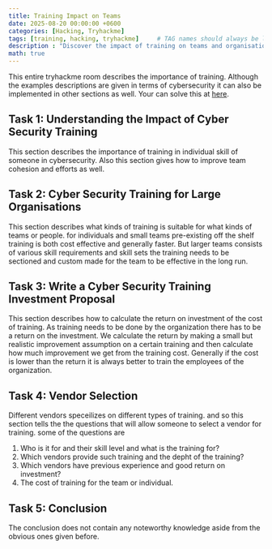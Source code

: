 ```yaml
---
title: Training Impact on Teams
date: 2025-08-20 00:00:00 +0600
categories: [Hacking, Tryhackme]
tags: [training, hacking, tryhackme]     # TAG names should always be lowercase
description : "Discover the impact of training on teams and organisations."
math: true
---
```

This entire tryhackme room describes the importance of training. Although the examples descriptions are given in terms of cybersecurity it can also be implemented in other sections as well. Your can solve this at [here](https://tryhackme.com/room/training).

## Task 1: Understanding the Impact of Cyber Security Training
This section describes the importance of training in individual skill of someone in cybersecurity. Also this section gives how to improve team cohesion and efforts as well.

## Task 2: Cyber Security Training for Large Organisations
This section describes what kinds of training is suitable for what kinds of teams or people. for individuals and small teams pre-existing off the shelf training is both cost effective and generally faster. But larger teams consists of various skill requirements and skill sets the training needs to be sectioned and custom made for the team to be effective in the long run. 

## Task 3: Write a Cyber Security Training Investment Proposal
This section describes how to calculate the return on investment of the cost of training. As training needs to be done by the organization there has to be a return on the investment. We calculate the return by making a small but realistic improvement assumption on a certain training and then calculate how much improvement we get from the training cost. Generally if the cost is lower than the return it is always better to train the employees of the organization.

## Task 4: Vendor Selection
Different vendors speceilizes on different types of training. and so this section tells the the questions that will allow someone to select a vendor for training. some of the questions are

1. Who is it for and their skill level and what is the training for?
2. Which vendors provide such training and the depht of the training?
3. Which vendors have previous experience and good return on investment?
4. The cost of training for the team or individual.

## Task 5: Conclusion
The conclusion does not contain any noteworthy knowledge aside from the obvious ones given before. 